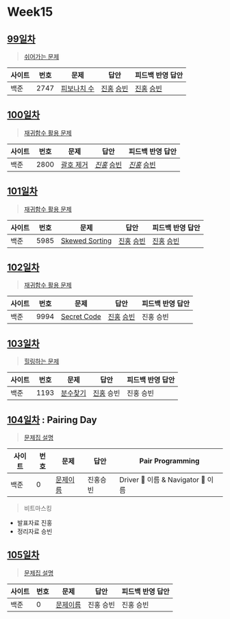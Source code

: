 # Week15

## [99일차](Day99)

> [쉬어가는 문제](https://www.acmicpc.net/group/workbook/view/9797/32477)

| 사이트 | 번호 | 문제                 | 답안                | 피드백 반영 답안    |
| ------ | ---- | -------------------- | ------------------- | ------------------- |
| 백준   | 2747    | [피보나치 수](https://www.acmicpc.net/problem/2747) | [진홍](Day99/bj2747_kjh.java) [승빈](Day99/bj2747_wsb.java) | [진홍](Day99/bj2747_kjh_fb.java) [승빈](Day99/bj2747_wsb.java) |

## [100일차](Day100)

> [재귀함수 활용 문제](https://www.acmicpc.net/group/workbook/view/9797/32517)

| 사이트 | 번호 | 문제                 | 답안                | 피드백 반영 답안    |
| ------ | ---- | -------------------- | ------------------- | ------------------- |
| 백준   | 2800 | [괄호 제거](https://www.acmicpc.net/problem/2800) | *[진홍](Day100/bj2800_kjh.java)* [승빈](Day100/bj2800_wsb.java) | *[진홍](Day100/bj2800_kjh_fb.java)* [승빈](Day100/bj2800_wsb_fb.java) |

## [101일차](Day101)

> [재귀함수 활용 문제](https://www.acmicpc.net/group/workbook/view/9797/32542)

| 사이트 | 번호 | 문제                 | 답안                | 피드백 반영 답안    |
| ------ | ---- | -------------------- | ------------------- | ------------------- |
| 백준   | 5985    | [Skewed Sorting](https://www.acmicpc.net/problem/5985) | [진홍](Day101/bj5985_kjh.java) [승빈](Day101/bj5985_wsb.java) | [진홍](Day101/bj5985_kjh_fb.java) [승빈](Day101/bj5985_wsb.java) |

## [102일차](Day102)

> [재귀함수 활용 문제](https://www.acmicpc.net/group/workbook/view/9797/32578)

| 사이트 | 번호 | 문제                 | 답안                | 피드백 반영 답안    |
| ------ | ---- | -------------------- | ------------------- | ------------------- |
| 백준   | 9994 | [Secret Code](https://www.acmicpc.net/problem/9994) | [진홍](Day102/bj9994_kjh.java) [승빈](Day102/bj9994_wsb.java) | 진홍 승빈 |

## [103일차](Day103)

> [힐링하는 문제](https://www.acmicpc.net/group/workbook/view/9797/32592)

| 사이트 | 번호 | 문제                 | 답안                | 피드백 반영 답안    |
| ------ | ---- | -------------------- | ------------------- | ------------------- |
| 백준   | 1193    | [분수찾기](https://www.acmicpc.net/problem/1193) | [진홍](Day103/bj1193_kjh.java) 승빈 | 진홍 승빈 |

## [104일차](Day104) : Pairing Day

> [문제집 설명](문제집링크)

| 사이트 | 번호 | 문제                 | 답안                | Pair Programming    |
| ------ | ---- | -------------------- | ------------------- | ------------------- |
| 백준   | 0    | [문제이름](문제링크) | 진홍승빈 | Driver 🚗 이름 & Navigator 🧭 이름 |

> 비트마스킹
* 발표자료 진홍
* 정리자료 승빈

## [105일차](Day105)

> [문제집 설명](문제집링크)

| 사이트 | 번호 | 문제                 | 답안                | 피드백 반영 답안    |
| ------ | ---- | -------------------- | ------------------- | ------------------- |
| 백준   | 0    | [문제이름](문제링크) | 진홍 승빈 | 진홍 승빈 |
